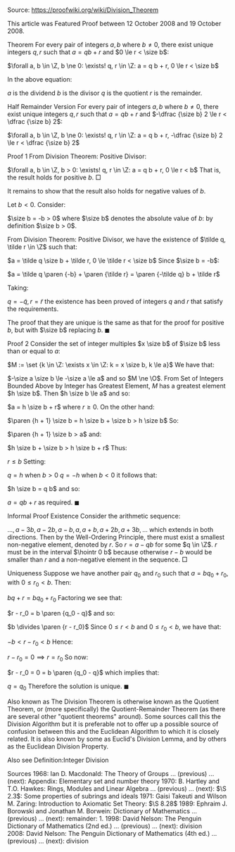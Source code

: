 # 

Source: https://proofwiki.org/wiki/Division_Theorem

  This article was Featured Proof between 12 October 2008 and 19 October 2008.




Theorem
For every pair of integers $a, b$ where $b \ne 0$, there exist unique integers $q, r$ such that $a = q b + r$ and $0 \le r < \size b$:

$\forall a, b \in \Z, b \ne 0: \exists! q, r \in \Z: a = q b + r, 0 \le r < \size b$

In the above equation:

$a$ is the dividend
$b$ is the divisor
$q$ is the quotient
$r$ is the remainder.


Half Remainder Version
For every pair of integers $a, b$ where $b \ne 0$, there exist unique integers $q, r$ such that $a = q b + r$ and $-\dfrac {\size b} 2 \le r < \dfrac {\size b} 2$:

$\forall a, b \in \Z, b \ne 0: \exists! q, r \in \Z: a = q b + r, -\dfrac {\size b} 2 \le r < \dfrac {\size b} 2$


Proof 1
From Division Theorem: Positive Divisor:

$\forall a, b \in \Z, b > 0: \exists! q, r \in \Z: a = q b + r, 0 \le r < b$
That is, the result holds for positive $b$.
$\Box$

It remains to show that the result also holds for negative values of $b$.

Let $b < 0$.
Consider:

$\size b = -b > 0$
where $\size b$ denotes the absolute value of $b$: by definition $\size b > 0$.

From Division Theorem: Positive Divisor, we have the existence of $\tilde q, \tilde r \in \Z$ such that:

$a = \tilde q \size b + \tilde r, 0 \le \tilde r < \size b$
Since $\size b = -b$:

$a = \tilde q \paren {-b} + \paren {\tilde r} = \paren {-\tilde q} b + \tilde r$

Taking:

$q = -\tilde q, r = \tilde r$
the existence has been proved of integers $q$ and $r$ that satisfy the requirements.

The proof that they are unique is the same as that for the proof for positive $b$, but with $\size b$ replacing $b$.
$\blacksquare$


Proof 2
Consider the set of integer multiples $x \size b$ of $\size b$ less than or equal to $a$:

$M := \set {k \in \Z: \exists x \in \Z: k = x \size b, k \le a}$
We have that:

$-\size a \size b \le -\size a \le a$
and so $M \ne \O$.
From Set of Integers Bounded Above by Integer has Greatest Element, $M$ has a greatest element $h \size b$.
Then $h \size b \le a$ and so:

$a = h \size b + r$
where $r \ge 0$.
On the other hand:

$\paren {h + 1} \size b = h \size b + \size b > h \size b$
So:

$\paren {h + 1} \size b > a$
and:

$h \size b + \size b > h \size b + r$
Thus:

$r \le b$
Setting:

$q = h$ when $b > 0$
$q = -h$ when $b < 0$
it follows that:

$h \size b = q b$
and so:

$a = q b + r$
as required.
$\blacksquare$


Informal Proof
Existence
Consider the arithmetic sequence:

$\ldots, a - 3 b, a - 2 b, a - b, a, a + b, a + 2 b, a + 3 b, \ldots$
which extends in both directions.
Then by the Well-Ordering Principle, there must exist a smallest non-negative element, denoted by $r$.
So $r = a - q b$ for some $q \in \Z$.
$r$ must be in the interval $\hointr 0 b$ because otherwise $r - b$ would be smaller than $r$ and a non-negative element in the sequence.
$\Box$


Uniqueness
Suppose we have another pair $q_0$ and $r_0$ such that $a = b q_0 + r_0$, with $0 \le r_0 < b$.
Then:

$b q + r = b q_0 + r_0$
Factoring we see that:

$r - r_0 = b \paren {q_0 - q}$
and so:

$b \divides \paren {r - r_0}$
Since $0 \le r < b$ and $0 \le r_0 < b$, we have that:

$-b < r - r_0 < b$
Hence:

$r - r_0 = 0 \implies r = r_0$
So now:

$r - r_0 = 0 = b \paren {q_0 - q}$
which implies that:

$q = q_0$
Therefore the solution is unique.
$\blacksquare$


Also known as
The Division Theorem is otherwise known as the Quotient Theorem, or (more specifically) the Quotient-Remainder Theorem (as there are several other "quotient theorems" around).
Some sources call this the Division Algorithm but it is preferable not to offer up a possible source of confusion between this and the Euclidean Algorithm to which it is closely related.
It is also known by some as Euclid's Division Lemma, and by others as the Euclidean Division Property.


Also see
Definition:Integer Division


Sources
1968: Ian D. Macdonald: The Theory of Groups ... (previous) ... (next): Appendix: Elementary set and number theory
1970: B. Hartley and T.O. Hawkes: Rings, Modules and Linear Algebra ... (previous) ... (next): $\S 2.3$: Some properties of subrings and ideals
1971: Gaisi Takeuti and Wilson M. Zaring: Introduction to Axiomatic Set Theory: $\S 8.28$
1989: Ephraim J. Borowski and Jonathan M. Borwein: Dictionary of Mathematics ... (previous) ... (next): remainder: 1.
1998: David Nelson: The Penguin Dictionary of Mathematics (2nd ed.) ... (previous) ... (next): division
2008: David Nelson: The Penguin Dictionary of Mathematics (4th ed.) ... (previous) ... (next): division




